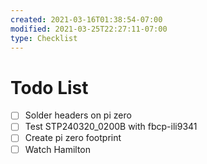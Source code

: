 ```yaml
---
created: 2021-03-16T01:38:54-07:00
modified: 2021-03-25T22:27:11-07:00
type: Checklist
---
```


# Todo List

- [ ] Solder headers on pi zero
- [ ] Test STP240320_0200B with fbcp-ili9341
- [ ] Create pi zero footprint
- [ ] Watch Hamilton